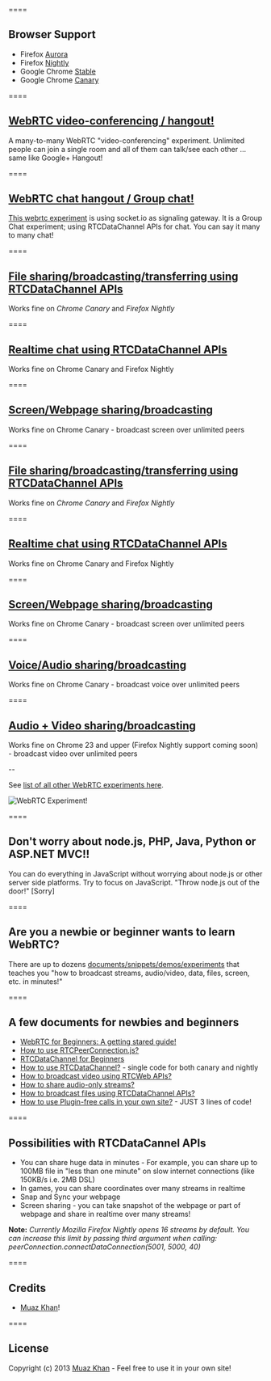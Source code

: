 ====
## Browser Support

* Firefox [Aurora](http://www.mozilla.org/en-US/firefox/aurora/)
* Firefox [Nightly](http://nightly.mozilla.org/)
* Google Chrome [Stable](https://www.google.com/intl/en_uk/chrome/browser/) 
* Google Chrome [Canary](https://www.google.com/intl/en/chrome/browser/canary.html)

====
## [WebRTC video-conferencing / hangout!](https://webrtc-experiment.appspot.com/video-conferencing/)

A many-to-many WebRTC "video-conferencing" experiment. Unlimited people can join a single room and all of them can talk/see each other ... same like Google+ Hangout!

====
## [WebRTC chat hangout / Group chat!](https://webrtc-experiment.appspot.com/chat-hangout/)

[This webrtc experiment](https://webrtc-experiment.appspot.com/chat-hangout/) is using socket.io as signaling gateway. It is a Group Chat experiment; using RTCDataChannel APIs for chat. You can say it many to many chat!

====
## [File sharing/broadcasting/transferring using RTCDataChannel APIs](https://webrtc-experiment.appspot.com/file-broadcast/)

Works fine on *Chrome Canary* and *Firefox Nightly*

====
## [Realtime chat using RTCDataChannel APIs](https://webrtc-experiment.appspot.com/chat/)

Works fine on Chrome Canary and Firefox Nightly

====
## [Screen/Webpage sharing/broadcasting](https://webrtc-experiment.appspot.com/screen-broadcast/)

Works fine on Chrome Canary - broadcast screen over unlimited peers

====
## [File sharing/broadcasting/transferring using RTCDataChannel APIs](https://webrtc-experiment.appspot.com/file-broadcast/)

Works fine on *Chrome Canary* and *Firefox Nightly*

====
## [Realtime chat using RTCDataChannel APIs](https://webrtc-experiment.appspot.com/chat/)

Works fine on Chrome Canary and Firefox Nightly

====
## [Screen/Webpage sharing/broadcasting](https://webrtc-experiment.appspot.com/screen-broadcast/)

Works fine on Chrome Canary - broadcast screen over unlimited peers

====
## [Voice/Audio sharing/broadcasting](https://webrtc-experiment.appspot.com/audio-broadcast/)

Works fine on Chrome Canary - broadcast voice over unlimited peers

====
## [Audio + Video sharing/broadcasting](https://webrtc-experiment.appspot.com/broadcast/)

Works fine on Chrome 23 and upper (Firefox Nightly support coming soon) - broadcast video over unlimited peers

--

See [list of all other WebRTC experiments here](https://webrtc-experiment.appspot.com/).

![WebRTC Experiment!](https://muazkh.appspot.com/images/WebRTC.png)

====
## Don't worry about node.js, PHP, Java, Python or ASP.NET MVC!!

You can do everything in JavaScript without worrying about node.js or other server side platforms. Try to focus on JavaScript. "Throw node.js out of the door!" [Sorry]

====
## Are you a newbie or beginner wants to learn WebRTC?

There are up to dozens [documents/snippets/demos/experiments](https://webrtc-experiment.appspot.com/) that teaches you "how to broadcast streams, audio/video, data, files, screen, etc. in minutes!"

====
## A few documents for newbies and beginners

* [WebRTC for Beginners: A getting stared guide!](https://webrtc-experiment.appspot.com/docs/webrtc-for-beginners.html)
* [How to use RTCPeerConnection.js?](https://webrtc-experiment.appspot.com/docs/how-to-use-rtcpeerconnection-js-v1.1.html)
* [RTCDataChannel for Beginners](https://webrtc-experiment.appspot.com/docs/rtc-datachannel-for-beginners.html)
* [How to use RTCDataChannel?](https://webrtc-experiment.appspot.com/docs/how-to-use-rtcdatachannel.html) - single code for both canary and nightly
* [How to broadcast video using RTCWeb APIs?](https://webrtc-experiment.appspot.com/docs/how-to-broadcast-video-using-RTCWeb-APIs.html)
* [How to share audio-only streams?](https://webrtc-experiment.appspot.com/docs/how-to-share-audio-only-streams.html)
* [How to broadcast files using RTCDataChannel APIs?](https://webrtc-experiment.appspot.com/docs/how-file-broadcast-works.html)
* [How to use Plugin-free calls in your own site?](https://webrtc-experiment.appspot.com/docs/how-to-use-plugin-free-calls.html) - JUST 3 lines of code!

====
## Possibilities with RTCDataCannel APIs

* You can share huge data in minutes - For example, you can share up to 100MB file in "less than one minute" on slow internet connections (like 150KB/s i.e. 2MB DSL)
* In games, you can share coordinates over many streams in realtime
* Snap and Sync your webpage
* Screen sharing - you can take snapshot of the webpage or part of webpage and share in realtime over many streams!

**Note:** *Currently Mozilla Firefox Nightly opens 16 streams by default. You can increase this limit by passing third argument when calling: peerConnection.connectDataConnection(5001, 5000, 40)*

====
## Credits

* [Muaz Khan](http://github.com/muaz-khan)!

====
## License

Copyright (c) 2013 [Muaz Khan](https://plus.google.com/100325991024054712503) - Feel free to use it in your own site!
